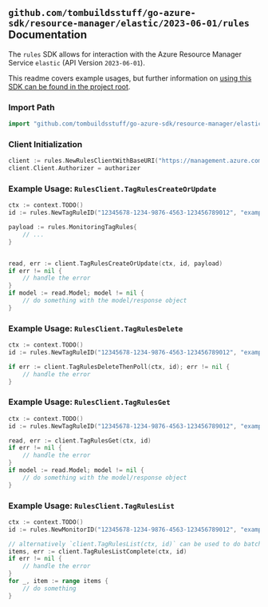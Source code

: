 
## `github.com/tombuildsstuff/go-azure-sdk/resource-manager/elastic/2023-06-01/rules` Documentation

The `rules` SDK allows for interaction with the Azure Resource Manager Service `elastic` (API Version `2023-06-01`).

This readme covers example usages, but further information on [using this SDK can be found in the project root](https://github.com/tombuildsstuff/go-azure-sdk/tree/main/docs).

### Import Path

```go
import "github.com/tombuildsstuff/go-azure-sdk/resource-manager/elastic/2023-06-01/rules"
```


### Client Initialization

```go
client := rules.NewRulesClientWithBaseURI("https://management.azure.com")
client.Client.Authorizer = authorizer
```


### Example Usage: `RulesClient.TagRulesCreateOrUpdate`

```go
ctx := context.TODO()
id := rules.NewTagRuleID("12345678-1234-9876-4563-123456789012", "example-resource-group", "monitorValue", "tagRuleValue")

payload := rules.MonitoringTagRules{
	// ...
}


read, err := client.TagRulesCreateOrUpdate(ctx, id, payload)
if err != nil {
	// handle the error
}
if model := read.Model; model != nil {
	// do something with the model/response object
}
```


### Example Usage: `RulesClient.TagRulesDelete`

```go
ctx := context.TODO()
id := rules.NewTagRuleID("12345678-1234-9876-4563-123456789012", "example-resource-group", "monitorValue", "tagRuleValue")

if err := client.TagRulesDeleteThenPoll(ctx, id); err != nil {
	// handle the error
}
```


### Example Usage: `RulesClient.TagRulesGet`

```go
ctx := context.TODO()
id := rules.NewTagRuleID("12345678-1234-9876-4563-123456789012", "example-resource-group", "monitorValue", "tagRuleValue")

read, err := client.TagRulesGet(ctx, id)
if err != nil {
	// handle the error
}
if model := read.Model; model != nil {
	// do something with the model/response object
}
```


### Example Usage: `RulesClient.TagRulesList`

```go
ctx := context.TODO()
id := rules.NewMonitorID("12345678-1234-9876-4563-123456789012", "example-resource-group", "monitorValue")

// alternatively `client.TagRulesList(ctx, id)` can be used to do batched pagination
items, err := client.TagRulesListComplete(ctx, id)
if err != nil {
	// handle the error
}
for _, item := range items {
	// do something
}
```
